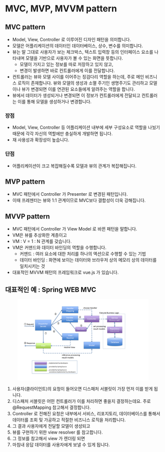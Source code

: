 # MVC, MVP, MVVM pattern

## MVC pattern&#x20;

* Model, View, Controller 로 이루어진 디자인 패턴을 의미합니다.&#x20;
* 모델은 어플리케이션의 데이터인 데이터베이스, 상수, 변수를 의미합니다.&#x20;
* 뷰는 말 그대로 사용자가 보는 체크박스, 텍스트 입력창 등의 인터페이스 요소를 나타내며 모델을 기반으로 사용자가 볼 수 있는 화면을 뜻합니다.&#x20;
  * 모델이 가지고 있는 정보를 따로 저장하고 있지 않고,&#x20;
  * 변경이 발생하면 바로 컨트롤러에게 이를 전달합니다.&#x20;
* 컨트롤러는 뷰와 모델 사이를 이어주는 징검다리 역할을 하는데, 주로 메인 비즈니스 로직이 존재합니다. 뷰와 모델의 생성과 소멸 주기인 생명주기도 관리하고 모델이나 뷰가 변경되면 이를 연관된 요소들에게 알려주는 역할을 합니다.&#x20;
* 뷰에서 데이터가 생성되거나 변경되면 이 정보가 컨트롤러에게 전달되고 컨트롤러는 이를 통해 모델을 생성하거나 변경합니다.&#x20;

### 장점&#x20;

* Model, View, Controller 등 어플리케이션 내부에 세부 구성요소로 역할을 나눴기 때문에 각각 자신의 역할에만 충실하게 개발하면 됩니다.&#x20;
* 재 사용성과 확장성이 높습니다.&#x20;

### 단점&#x20;

* 어플리케이션이 크고 복잡해질수록 모델과 뷰의 관계가 복잡해집니다.&#x20;

## MVP pattern&#x20;

* MVC 패턴에서 Controller 가 Presenter 로 변경된 패턴입니다.&#x20;
* 이때 프레젠터는 뷰와 1:1 관계이므로 MVC보다 결합성이 더욱 강해집니다.&#x20;

## MVVP pattern&#x20;

* MVC 패턴에서 Controller 가 View Model 로 바뀐 패턴을 말합니다.&#x20;
* VM은 뷰를 추상화한 계층이고&#x20;
* VM : V = 1 : N 관계를 갖습니다.&#x20;
* VM은 커맨드와 데이터 바인딩의 역할을 수행합니다.&#x20;
  * 커맨드 : 여러 요소에 대한 처리를 하나의 액션으로 수행할 수 있는 기법&#x20;
  * 데이터 바인딩 : 화면에 보이는 데이터와 브라우저 상의 메모리 상의 데이터를 일치시키는 것&#x20;
* 대표적인 MVVM 패턴의 프레임워크로 vue.js 가 있습니다.&#x20;

## 대표적인 예 : Spring WEB MVC&#x20;

&#x20;

<figure><img src="../../.gitbook/assets/image (4).png" alt=""><figcaption></figcaption></figure>

1. 사용자(클라이언트)의 요청이 들어오면 디스패처 서블릿이 가장 먼저 이를 받게 됩니다.&#x20;
2. 디스패처 서블릿은 어떤 컨트롤러가 이를 처리하면 좋을지 결정하는데요. 주로 @RequestMapping 참고해서 결정합니다.&#x20;
3. Controller 로 전해진 요청은 내부에서 서비스, 리포지토리, 데이터베이스를 통해서 데이터를 조회 및 가공하고 적절한 비즈니스 로직을 처리합니다.&#x20;
4. 그 결과 사용자에게 전달할 모델이 생성되고&#x20;
5. 뷰를 구현하기 위한 view resolver 를 참고합니다.&#x20;
6. 그 정보를 참고해서 view 가 렌더링 되면&#x20;
7. 마침내 응답 데이터를 사용자에게 보낼 수 있게 됩니다. &#x20;
